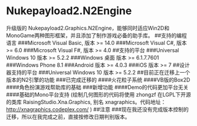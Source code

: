 # Nukepayload2.N2Engine
升级版的 Nukepayload2.Graphics.N2Engine，能够同时适应Win2D和MonoGame两种图形框架，并且添加了制作游戏必备的助手库。
##支持的编程语言
###Microsoft Visual Basic, 版本 >= 14.0
###Microsoft Visual C#, 版本 >= 6.0
###Microsoft Visual F#, 版本 >= 4.0
##支持的平台
###Universal Windows 10 版本 >= 5.2.2
###Windows 桌面 版本 >= 6.1.7.7601
###Windows Phone 8.1
###Android 版本 >= 4.0.3
###iOS 版本 >= 7
##设计器支持的平台
###Universal Windows 10 版本 >= 5.2.2
##目前正在迁移上一个版本的N2引擎的功能
###已完成迁移的
####火花粒子系统
####VB版的Box2D
####角色扮演游戏帮助库的基础
###新增功能
####Demo的代码更加平台无关
####基础的Mono平台支持 (绘制几何图形的代码将使用 zhongzf 在LGPL下开源的类库 RaisingStudio.Xna.Graphics, 别名 xnagraphics。代码地址： http://xnagraphics.codeplex.com/ )
##注意
###现在我还没有完成版本控制的迁移，所以在我完成之前，直接按修改日期判别版本。